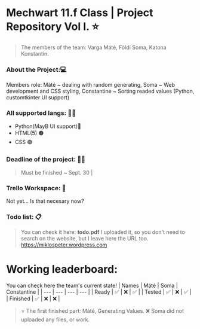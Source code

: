 # Mechwart 11.f Class | Project Repository Vol I. ⭐
> The members of the team: Varga Máté, Földi Soma, Katona Konstantin.
### About the Project:💻
Members role: Máté ~ dealing with random generating, Soma ~ Web development and CSS styling, Constantine ~ Sorting readed values (Python, customtkinter UI support)
### All supported langs: 👨‍💻 
- Python(MayB UI support)🔵
- HTML(5)                 🟠
- CSS                      🟢
### Deadline of the project: 📆🍂
> Must be finished ~ Sept. 30 |
### Trello Workspace: 📮
Not yet... Is that necesary now?
### Todo list: 📋
> You can check it here: **todo.pdf**
I uploaded it, so you don't need to search on the website, but I leave here the URL too.
https://miklospeter.wordpress.com 
# Working leaderboard:
You can check here the team's current state!
| Names    |   Máté    |    Soma    |  Constantine  |
|    ---   |    ---    |    ---     |      ---      |
| Ready    |    ✅    |     ❌     |        ✅     |
| Tested   |    ✅    |     ❌     |        ✅     |
| Finished |    ✅    |     ❌     |        ❌     |

>⭐ The first finished part: Máté, Generating Values.
>❌ Soma did not uploaded any files, or work.